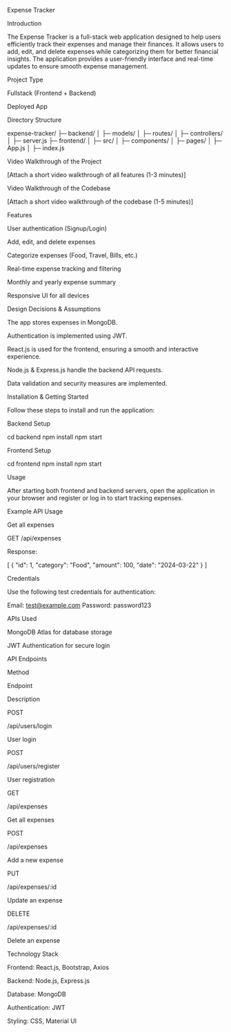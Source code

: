 Expense Tracker

Introduction

The Expense Tracker is a full-stack web application designed to help users efficiently track their expenses and manage their finances. It allows users to add, edit, and delete expenses while categorizing them for better financial insights. The application provides a user-friendly interface and real-time updates to ensure smooth expense management.

Project Type

Fullstack (Frontend + Backend)

Deployed App

Directory Structure

expense-tracker/
├─ backend/
│  ├─ models/
│  ├─ routes/
│  ├─ controllers/
│  ├─ server.js
├─ frontend/
│  ├─ src/
│  ├─ components/
│  ├─ pages/
│  ├─ App.js
│  ├─ index.js

Video Walkthrough of the Project

[Attach a short video walkthrough of all features (1-3 minutes)]

Video Walkthrough of the Codebase

[Attach a short video walkthrough of the codebase (1-5 minutes)]

Features

User authentication (Signup/Login)

Add, edit, and delete expenses

Categorize expenses (Food, Travel, Bills, etc.)

Real-time expense tracking and filtering

Monthly and yearly expense summary

Responsive UI for all devices

Design Decisions & Assumptions

The app stores expenses in MongoDB.

Authentication is implemented using JWT.

React.js is used for the frontend, ensuring a smooth and interactive experience.

Node.js & Express.js handle the backend API requests.

Data validation and security measures are implemented.

Installation & Getting Started

Follow these steps to install and run the application:

Backend Setup

cd backend
npm install
npm start

Frontend Setup

cd frontend
npm install
npm start

Usage

After starting both frontend and backend servers, open the application in your browser and register or log in to start tracking expenses.

Example API Usage

Get all expenses

GET /api/expenses

Response:

[
  {
    "id": 1,
    "category": "Food",
    "amount": 100,
    "date": "2024-03-22"
  }
]

Credentials

Use the following test credentials for authentication:

Email: test@example.com
Password: password123

APIs Used

MongoDB Atlas for database storage

JWT Authentication for secure login

API Endpoints

Method

Endpoint

Description

POST

/api/users/login

User login

POST

/api/users/register

User registration

GET

/api/expenses

Get all expenses

POST

/api/expenses

Add a new expense

PUT

/api/expenses/:id

Update an expense

DELETE

/api/expenses/:id

Delete an expense

Technology Stack

Frontend: React.js, Bootstrap, Axios

Backend: Node.js, Express.js

Database: MongoDB

Authentication: JWT

Styling: CSS, Material UI
